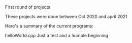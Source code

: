 First round of projects

These projects were done between Oct 2020 and april 2021

Here's a summary of the current programs:

helloWorld.cpp 
    Just a test and a humble beginning 